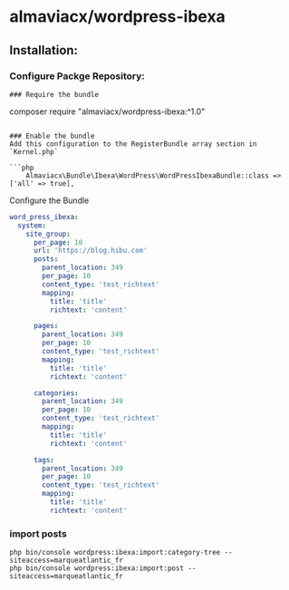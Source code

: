 # almaviacx/wordpress-ibexa


## Installation:
### Configure Packge Repository:

```
### Require the bundle

```
composer require "almaviacx/wordpress-ibexa:^1.0"
```

### Enable the bundle
Add this configuration to the RegisterBundle array section in `Kernel.php`

```php
    Almaviacx\Bundle\Ibexa\WordPress\WordPressIbexaBundle::class => ['all' => true],
```
Configure the Bundle
```yaml
word_press_ibexa:
  system:
    site_group:
      per_page: 10
      url: 'https://blog.hibu.com'
      posts:
        parent_location: 349
        per_page: 10
        content_type: 'test_richtext'
        mapping:
          title: 'title'
          richtext: 'content'

      pages:
        parent_location: 349
        per_page: 10
        content_type: 'test_richtext'
        mapping:
          title: 'title'
          richtext: 'content'

      categories:
        parent_location: 349
        per_page: 10
        content_type: 'test_richtext'
        mapping:
          title: 'title'
          richtext: 'content'

      tags:
        parent_location: 349
        per_page: 10
        content_type: 'test_richtext'
        mapping:
          title: 'title'
          richtext: 'content'
```

### import posts

```
php bin/console wordpress:ibexa:import:category-tree --siteaccess=marqueatlantic_fr
php bin/console wordpress:ibexa:import:post --siteaccess=marqueatlantic_fr
   
      
```
